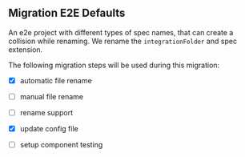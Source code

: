 ## Migration E2E Defaults

An e2e project with different types of spec names, that can create a collision while renaming. 
We rename the `integrationFolder` and spec extension.

The following migration steps will be used during this migration:

- [x] automatic file rename
- [ ] manual file rename
- [ ] rename support
- [x] update config file
- [ ] setup component testing

